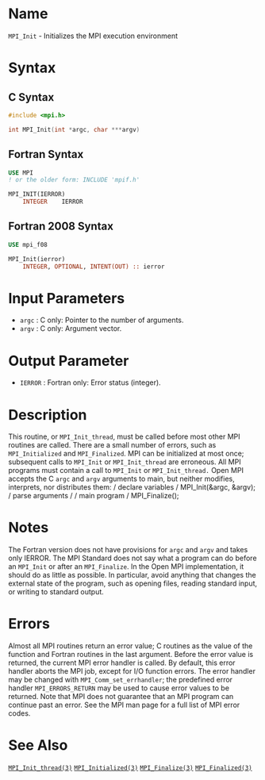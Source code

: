 # Name

`MPI_Init` - Initializes the MPI execution environment

# Syntax

## C Syntax

```c
#include <mpi.h>

int MPI_Init(int *argc, char ***argv)
```

## Fortran Syntax

```fortran
USE MPI
! or the older form: INCLUDE 'mpif.h'

MPI_INIT(IERROR)
    INTEGER    IERROR
```

## Fortran 2008 Syntax

```fortran
USE mpi_f08

MPI_Init(ierror)
    INTEGER, OPTIONAL, INTENT(OUT) :: ierror
```


# Input Parameters

* `argc` : C only: Pointer to the number of arguments.
* `argv` : C only: Argument vector.

# Output Parameter

* `IERROR` : Fortran only: Error status (integer).

# Description

This routine, or `MPI_Init_thread`, must be called before most other MPI
routines are called. There are a small number of errors, such as
`MPI_Initialized` and `MPI_Finalized`. MPI can be initialized at most once;
subsequent calls to `MPI_Init` or `MPI_Init_thread` are erroneous.
All MPI programs must contain a call to `MPI_Init` or `MPI_Init_thread.`
Open MPI accepts the C `argc` and `argv` arguments to main, but neither
modifies, interprets, nor distributes them:
            / declare variables /
            MPI_Init(&argc, &argv);
            / parse arguments /
            / main program /
            MPI_Finalize();

# Notes

The Fortran version does not have provisions for `argc` and `argv` and
takes only IERROR.
The MPI Standard does not say what a program can do before an `MPI_Init`
or after an `MPI_Finalize`. In the Open MPI implementation, it should do
as little as possible. In particular, avoid anything that changes the
external state of the program, such as opening files, reading standard
input, or writing to standard output.

# Errors

Almost all MPI routines return an error value; C routines as the value
of the function and Fortran routines in the last argument.
Before the error value is returned, the current MPI error handler is
called. By default, this error handler aborts the MPI job, except for
I/O function errors. The error handler may be changed with
`MPI_Comm_set_errhandler`; the predefined error handler `MPI_ERRORS_RETURN`
may be used to cause error values to be returned. Note that MPI does not
guarantee that an MPI program can continue past an error.
See the MPI man page for a full list of MPI error codes.

# See Also

[`MPI_Init_thread(3)`](./?file=MPI_Init_thread.md)
[`MPI_Initialized(3)`](./?file=MPI_Initialized.md)
[`MPI_Finalize(3)`](./?file=MPI_Finalize.md)
[`MPI_Finalized(3)`](./?file=MPI_Finalized.md)
